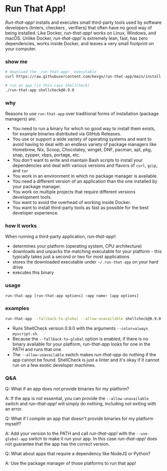 # Run That App!

_Run-that-app!_ installs and executes small third-party tools used by software
developers (linters, checkers , verifiers) that often have no good way of being
installed. Like Docker, _run-that-app!_ works on Linux, Windows, and macOS.
Unlike Docker, _run-that-app!_ is extremely lean, fast, has zero dependencies,
works inside Docker, and leaves a very small footprint on your computer.

### show me

```bash
# download the _run-that-app!_ executable
curl https://raw.githubusercontent.com/kevgo/run-that-app/main/install.sh | sh

# run an app (in this case ShellCheck)
./run-that-app shellcheck@0.9.0
```

### why

Reasons to use `run-that-app` over traditional forms of installation (package
managers) are:

- You need to run a binary for which no good way to install them exists, for
  example binaries distributed via GitHub Releases.
- You use or support a wide variety of operating systems and want to avoid
  having to deal with an endless variety of package managers like Homebrew, Nix,
  Scoop, Chocolatey, winget, DNF, pacman, apt, pkg, snap, zypper, xbps, portage,
  etc.
- You don't want to write and maintain Bash scripts to install your dependencies
  and deal with various versions and flavors of `curl`, `gzip`, and `tar`
- You work in an environment in which no package manager is available.
- You need a different version of an application than the one installed by your
  package manager.
- You work on multiple projects that require different versions development
  tools.
- You want to avoid the overhead of working inside Docker.
- You want to install third-party tools as fast as possible for the best
  developer experience.

### how it works

When running a third-party application, _run-that-app!_:

- determines your platform (operating system, CPU architecture)
- downloads and unpacks the matching executable for your platform - this
  typically takes just a second or two for most applications
- stores the downloaded executable under `~/.run-that-app` on your hard drive
- executes this binary

### usage

```bash
run-that-app [run-that-app options] <app name> [app options]
```

### examples

```bash
run-that-app --fallback-to-global --allow-unavailable shellcheck@0.9.0 --color=always myscript.sh
```

- Runs ShellCheck version 0.9.0 with the arguments `--color=always myscript.sh`.
- Because the `--fallback-to-global` option is enabled, if there is no binary
  available for your platform, _run-that-app_ looks for one in the PATH and runs
  that one.
- The `--allow-unavailable` switch makes _run-that-app_ do nothing if the app
  cannot be found. ShellCheck is just a linter and it's okay if it cannot run on
  a few exotic developer machines.

### Q&A

Q: What if an app does not provide binaries for my platform?

A: If the app is not essential, you can provide the `--allow-unavailable` switch
and _run-that-app!_ will simply do nothing, including not exiting with an error.

Q: What if I compile an app that doesn't provide binaries for my platform
myself?

A: Add your version to the PATH and call _run-that-app!_ with the
`--use-global-app` switch to make it run your app. In this case _run-that-app!_
does not guarantee that the app has the correct version.

Q: What about apps that require a dependency like NodeJS or Python?

A: Use the package manager of those platforms to run that app!

